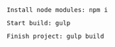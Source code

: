 <pre>Install node_modules: npm i</pre>
<pre>Start build: gulp</pre>
<pre>Finish project: gulp build</pre>

